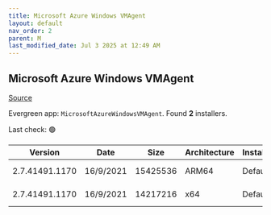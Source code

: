 ```yaml
---
title: Microsoft Azure Windows VMAgent
layout: default
nav_order: 2
parent: M
last_modified_date: Jul 3 2025 at 12:49 AM
---
```


## Microsoft Azure Windows VMAgent

[Source](https://learn.microsoft.com/en-us/azure/virtual-machines/extensions/agent-windows)

Evergreen app: `MicrosoftAzureWindowsVMAgent`. Found **2** installers.

Last check: 🟢

| Version        | Date      | Size     | Architecture | InstallerType | Type | URI                                                                                                                                                                                                                                                                                                    |
| -------------- | --------- | -------- | ------------ | ------------- | ---- | ------------------------------------------------------------------------------------------------------------------------------------------------------------------------------------------------------------------------------------------------------------------------------------------------------ |
| 2.7.41491.1170 | 16/9/2021 | 15425536 | ARM64        | Default       | msi  | [https://github.com/Azure/WindowsVMAgent/releases/download/2.7.41491.1170AMD64%26ARM64/WindowsAzureVmAgent.arm64_2.7.41491.1170_2506271170.fre.msi](https://github.com/Azure/WindowsVMAgent/releases/download/2.7.41491.1170AMD64%26ARM64/WindowsAzureVmAgent.arm64_2.7.41491.1170_2506271170.fre.msi) |
| 2.7.41491.1170 | 16/9/2021 | 14217216 | x64          | Default       | msi  | [https://github.com/Azure/WindowsVMAgent/releases/download/2.7.41491.1170AMD64%26ARM64/WindowsAzureVmAgent.amd64_2.7.41491.1170_2506271170.fre.msi](https://github.com/Azure/WindowsVMAgent/releases/download/2.7.41491.1170AMD64%26ARM64/WindowsAzureVmAgent.amd64_2.7.41491.1170_2506271170.fre.msi) |
